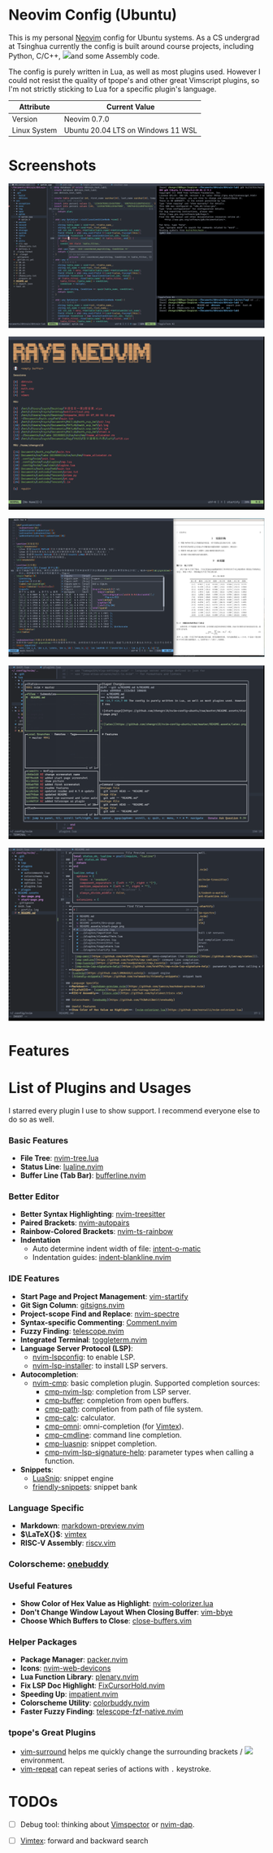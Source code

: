 # Neovim Config (Ubuntu)
This is my personal [Neovim](https://github.com/neovim/neovim) config for Ubuntu systems. As a CS undergrad at Tsinghua currently the config is built around course projects, including Python, C/C++, <img src="https://upload.wikimedia.org/wikipedia/commons/9/92/LaTeX_logo.svg" height=20>and some Assembly code.

The config is purely written in Lua, as well as most plugins used. However I could not resist the quality of tpope's and other great Vimscript plugins, so I'm not strictly sticking to Lua for a specific plugin's language.

| Attribute   | Current Value    |
|--------------- | --------------- |
| Version   | Neovim 0.7.0   |
| Linux System   | Ubuntu 20.04 LTS on Windows 11 WSL   |

# Screenshots

![dev-page](https://github.com/zhengrc19/nvim-config-ubuntu/raw/master/README.assets/dev-page.png)

![start-page](https://github.com/zhengrc19/nvim-config-ubuntu/raw/master/README.assets/start-page.png)

![latex](https://github.com/zhengrc19/nvim-config-ubuntu/raw/master/README.assets/latex.png)

![lazygit](https://github.com/zhengrc19/nvim-config-ubuntu/raw/master/README.assets/lazygit.png)

![telescope](https://github.com/zhengrc19/nvim-config-ubuntu/raw/master/README.assets/telescope.png)

# Features

# List of Plugins and Usages

I starred every plugin I use to show support. I recommend everyone else to do so as well.

### Basic Features
- **File Tree**: [nvim-tree.lua](https://github.com/kyazdani42/nvim-tree.lua)
- **Status Line**: [lualine.nvim](https://github.com/nvim-lualine/lualine.nvim)
- **Buffer Line (Tab Bar)**: [bufferline.nvim](https://github.com/akinsho/bufferline.nvim)

### Better Editor
- **Better Syntax Highlighting**: [nvim-treesitter](https://github.com/nvim-treesitter/nvim-treesitter)
- **Paired Brackets**: [nvim-autopairs](https://github.com/windwp/nvim-autopairs)
- **Rainbow-Colored Brackets**: [nvim-ts-rainbow](https://github.com/p00f/nvim-ts-rainbow)
- **Indentation**
  - Auto determine indent width of file: [intent-o-matic](https://github.com/Darazaki/indent-o-matic)
  - Indentation guides: [indent-blankline.nvim](https://github.com/lukas-reineke/indent-blankline.nvim)

### IDE Features
- **Start Page and Project Management**: [vim-startify](https://github.com/mhinz/vim-startify)
- **Git Sign Column**: [gitsigns.nvim](https://github.com/lewis6991/gitsigns.nvim)
- **Project-scope Find and Replace**: [nvim-spectre](https://github.com/nvim-pack/nvim-spectre)
- **Syntax-specific Commenting**: [Comment.nvim](https://github.com/numToStr/Comment.nvim)
- **Fuzzy Finding**: [telescope.nvim](https://github.com/nvim-telescope/telescope.nvim)
- **Integrated Terminal**: [toggleterm.nvim](https://github.com/akinsho/toggleterm.nvim)
- **Language Server Protocol (LSP)**:
  - [nvim-lspconfig](https://github.com/neovim/nvim-lspconfig): to enable LSP.
  - [nvim-lsp-installer](https://github.com/williamboman/nvim-lsp-installer): to install LSP servers.
- **Autocompletion**:
  - [nvim-cmp](https://github.com/hrsh7th/nvim-cmp): basic completion plugin. Supported completion sources:
    - [cmp-nvim-lsp](https://github.com/hrsh7th/cmp-nvim-lsp): completion from LSP server.
    - [cmp-buffer](https://github.com/hrsh7th/cmp-buffer): completion from open buffers.
    - [cmp-path](https://github.com/hrsh7th/cmp-path): completion from path of file system.
    - [cmp-calc](https://github.com/hrsh7th/cmp-calc): calculator.
    - [cmp-omni](https://github.com/hrsh7th/cmp-omni): omni-completion (for [Vimtex]((https://github.com/lervag/vimtex))).
    - [cmp-cmdline](https://github.com/hrsh7th/cmp-cmdline): command line completion.
    - [cmp-luasnip](https://github.com/saadparwaiz1/cmp_luasnip): snippet completion.
    - [cmp-nvim-lsp-signature-help](https://github.com/hrsh7th/cmp-nvim-lsp-signature-help): parameter types when calling a function.
- **Snippets**:
  - [LuaSnip](https://github.com/L3MON4D3/LuaSnip): snippet engine
  - [friendly-snippets](https://github.com/rafamadriz/friendly-snippets): snippet bank

### Language Specific
- **Markdown**: [markdown-preview.nvim](https://github.com/iamcco/markdown-preview.nvim)
- **$\LaTeX{}$**: [vimtex](https://github.com/lervag/vimtex)
- **RISC-V Assembly**: [riscv.vim](https://github.com/kylelaker/riscv.vim)

### Colorscheme: [onebuddy](https://github.com/Th3Whit3Wolf/onebuddy)

### Useful Features
- **Show Color of Hex Value as Highlight**: [nvim-colorizer.lua](https://github.com/norcalli/nvim-colorizer.lua)
- **Don't Change Window Layout When Closing Buffer**: [vim-bbye](https://github.com/moll/vim-bbye)
- **Choose Which Buffers to Close**: [close-buffers.vim](https://github.com/Asheq/close-buffers.vim)

### Helper Packages
- **Package Manager**: [packer.nvim](https://github.com/wbthomason/packer.nvim)
- **Icons**: [nvim-web-devicons](https://github.com/kyazdani42/nvim-web-devicons)
- **Lua Function Library**: [plenary.nvim](https://github.com/nvim-lua/plenary.nvim)
- **Fix LSP Doc Highlight**: [FixCursorHold.nvim](https://github.com/antoinemadec/FixCursorHold.nvim)
- **Speeding Up**: [impatient.nvim](https://github.com/lewis6991/impatient.nvim)
- **Colorscheme Utility**: [colorbuddy.nvim](https://github.com/tjdevries/colorbuddy.nvim)
- **Faster Fuzzy Finding**: [telescope-fzf-native.nvim](https://github.com/nvim-telescope/telescope-fzf-native.nvim)

### tpope's Great Plugins
- [vim-surround](https://github.com/tpope/vim-surround) helps me quickly change the surrounding brackets / <img src="https://upload.wikimedia.org/wikipedia/commons/9/92/LaTeX_logo.svg" height=20> environment.
- [vim-repeat](https://github.com/tpope/vim-repeat) can repeat series of actions with `.` keystroke.


# TODOs
- [ ] Debug tool: thinking about [Vimspector](https://github.com/puremourning/vimspector) or [nvim-dap](https://github.com/mfussenegger/nvim-dap). 

- [ ] [Vimtex](https://github.com/lervag/vimtex): forward and backward search
